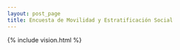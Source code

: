 ```yaml
---
layout: post_page
title: Encuesta de Movilidad y Estratificación Social
---
```


{% include vision.html %}